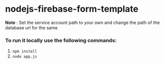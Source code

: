 # nodejs-firebase-form-template

**Note** : Set the service account path to your own and change the path of the database url for the same

### To run it locally use the following commands:
1. ```npm install```
2. ```node app.js```